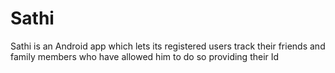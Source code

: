 # Sathi
Sathi is an Android app which lets its registered users track their friends and family members who have allowed him to do so providing their Id
